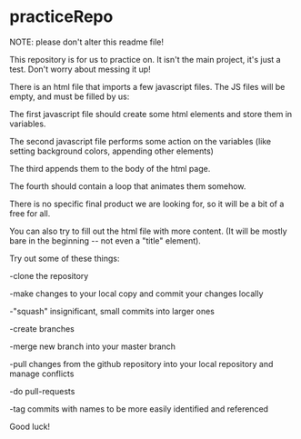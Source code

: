 # practiceRepo
NOTE: please don't alter this readme file!

This repository is for us to practice on. It isn't the main project, it's just a test. Don't worry about messing it up!

There is an html file that imports a few javascript files. The JS files will be empty, and must be filled by us:



The first javascript file should create some html elements and store them in variables.

  The second javascript file performs some action on the variables (like setting background colors, appending other elements)

  The third appends them to the body of the html page.

  The fourth should contain a loop that animates them somehow.  



There is no specific final product we are looking for, so it will be a bit of a free for all.

You can also try to fill out the html file with more content. (It will be mostly bare in the beginning -- not even a "title" element).

Try out some of these things:

-clone the repository

-make changes to your local copy and commit your changes locally

-"squash" insignificant, small commits into larger ones

-create branches

-merge new branch into your master branch

-pull changes from the github repository into your local repository and manage conflicts

-do pull-requests

-tag commits with names to be more easily identified and referenced

Good luck!
